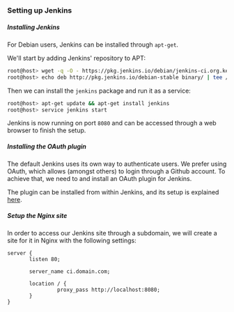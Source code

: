 ### Setting up Jenkins

##### Installing Jenkins
For Debian users, Jenkins can be installed through `apt-get`.

We'll start by adding Jenkins' repository to APT:
```bash
root@host> wget -q -O - https://pkg.jenkins.io/debian/jenkins-ci.org.key | sudo apt-key add -
root@host> echo deb http://pkg.jenkins.io/debian-stable binary/ | tee /etc/apt/sources.list.d/jenkins.list
```
Then we can install the `jenkins` package and run it as a service:
```bash
root@host> apt-get update && apt-get install jenkins
root@host> service jenkins start
```

Jenkins is now running on port `8080` and can be accessed through a web browser to finish the setup.

##### Installing the OAuth plugin
The default Jenkins uses its own way to authenticate users. We prefer using OAuth, which allows (amongst others) to login through a Github account.
To achieve that, we need to and install an OAuth plugin for Jenkins.

The plugin can be installed from within Jenkins, and its setup is explained [here](https://wiki.jenkins.io/display/JENKINS/GitHub+OAuth+Plugin).


##### Setup the Nginx site
In order to access our Jenkins site through a subdomain, we will create a site for it in Nginx with the following settings:

```
server {
       listen 80;

       server_name ci.domain.com;

       location / {
                proxy_pass http://localhost:8080;
       }
}
```